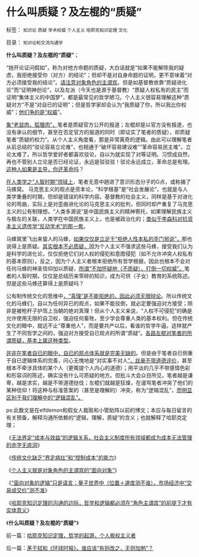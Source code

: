 # 什么叫质疑？及左棍的“质疑”

标签： `知识论` `质疑` `学术权威` `个人主义` `哈耶克知识定理` `文化` 

目录： `知识论和交流沟通学`

**什么叫质疑？及左棍的“质疑”**；



“抛开论证问假如”，称为对他方命题的质疑，大白话就是“如果不能解除我的疑虑，我拒绝接受你（对方）的结论”；但却不是对自身命题的证明，更不意味着“对方必须接受我的结论”。[请注意对象角色的主谓宾](../../../2013/5/6/个人主义就是对象角色的主谓宾的“面向对象”.md)。但是如基督教依靠“质疑进化论”而“证明神创论”，以及左派（今天也是源于基督教）“质疑人权私有的民主”而证明“集体主义的中国梦”，都是最常见的哲学陋习。个人主义很容易理解这种“质疑对方”不是“对自已的证明”；但是哲学家却会认为“我质疑了你，所以我比你权威”；[他们争的是“权威](../../../2009/12/15/最要不得权威的经济学和权威的政治经济学.md)”。

[象“老鼠肉，狐狸肉”，](../../../2013/5/7/民粹炒作“老鼠肉，狐狸肉”.md)笔者是质疑官方公开的报道；左棍却是以官方没有报道，也没有承认的细节，甚至在否定官方的报道的同时（即证实了笔者的质疑），却质疑笔者“质疑的权力”。从个人主义角度看，那是非常离奇的逻辑。由此可以理解笔者从前总结的“驳论容易立论难”，也相通于“破坏容易建设难”“革命容易民主难”。立论太难了，所以哲学爱好者都喜欢驳论，自以为就实现了对等证明。习惯成自然，再也不管别人立论是否已经论证，永远是驳驳驳！驳论永远成立，革命总是有理。[这种人如果是主导，你还革命吗](../../../2013/4/25/成功学的“向弱者倾斜”的中国梦.md)？

[在人类学之“人智时期”领域上](../../../2013/5/11/人智时期的300万年进化史.md)，笔者无意中趟进了意识形态分子的G点，或称捅了马蜂窝。
马克思主义的观点是资本论，“科学根基”是“社会发展论”，也就是与人类学重叠的时期，但却是错误的科学内容。基督教的社会主义，同样是基于对进化论的弯曲，实际上是对歪曲进化论的马克思主义的批判，但同时却产重复了马克思主义的公有制理想。“人类多源说”是中国民族主义的精神寄托，如果理解民族主义与极左的关联，人类学在中国民族主义上，也是被政治化的；[类似于李森科对抗资本主义遗传学“反动学术”的那一套](../../../2012/12/8/“社会进化论”即“社会生物学”“社会学”.md)。



马蜂窝里飞出来蛰人的马蜂，[如果仅仅是立足于“拒绝人性本私的歪门邪说”，](../../../2010/6/13/进化论本身也在“进化”；人类学.md)那也说得上是质疑。[其实根本不必质疑，](../../../2012/6/18/科学歧视哲学，真实鄙视谎言.md)因为个人主义不强求这些马蜂，接受我们认为是科学的进化论，仅仅拒绝它们对人权的侵犯和意图侵犯（如不允许冲突人权私有的基本原则）。反之，因为个人主义者根本拒绝所有哲学根据，因此也根本不会对任何马蜂的神圣信仰加以质疑，[所谓“不加怀疑地（不质疑），打倒一切权威”。](../../../2010/10/22/不加怀疑打倒一切权威，拒绝一切权威.md)笔者的人智时期，仅仅是总结历来零碎的知识，成为可供（子女）教育的系统陈述。但是这些马蜂还算得上是质疑吗？

公有制传统文化的思维中[，“真理”是不能拒绝的，因此必须无限辩论](../../../2012/4/22/坐而论道象天人，道貌岸然似真君.md)。所以传统文化的马蜂们，自以为任何异已的观点，如果不能驳倒，就必定要强迫对方接受；除非是被枪杆子护驾上当朝的绝对真理！但从个人主义来说，“人权不可侵犯”的确是允许使用无限的自卫权，强迫任何畜牲，至少学会尊重人类的基本权利。但在传统文化的眼中，就远不止“尊重他人”，而是要共产以后，看谁的哲学牛逼。这样就产生了不同哲学之间的，强迫对方接受自已观点的所谓“质疑”。[各路左棍对笔者的所谓质疑，基本上属这种类型](../../../2012/6/18/科学歧视哲学，真实鄙视谎言.md)。

[并非在笔者自已的眼中，自已的观点体系就是完美无缺的](../../../2013/4/10/几个错误的自我剖析：福利，消费券和储备；.md)。但是由于笔者自已侧重于自已逻辑体系的完善，问心无愧地是“对实事不对人[”，丝毫不带道德评价](../../../2012/4/22/民主让宪法不谈道德.md)，甚至根本不牵涉具体的某个人（更甭提个人内心的道德）；用平淡的几乎不带感情色彩和形容词的陈述，确实没有什么可质疑的地方。但批斗大会众目所见，笔者越是谦卑，越是求实，越是不带道德挞伐；左棍们就越是狂燥，在谩骂笔者冲突了他们的某种信仰！将这种与标准答案的（甚至是理解的）冲突，称为“逻辑混乱”，[而明显区别于我们理解中的“逻辑混乱”。](../../../2011/1/30/原始群居动物的人类行为.md)

ps:此数文是在elfdemon和假女人栽赃和小管助阵以前的博文；本应与每日留言的有关预备，解释沟通所依赖的“逻辑，理解，质疑”的含义；也就解释了哈耶克定理；

《[无法界定“成本与效益”的逻辑关系，社会主义制度所有领域都成为成本无法管理的赤字无底洞](../../../2013/5/3/社会主义的痼疾，无法界定“成本与效益”的逻辑关系.md)》

《[传统文化缺乏“界定病灶”和“控制成本”的能力](../../../2013/5/6/传统文化缺乏“界定问题”和“控制成本”的能力.md)》

《[个人主义就是对象角色的主谓宾的“面向对象”](../../../2013/5/6/个人主义就是对象角色的主谓宾的“面向对象”.md)》

《[“面向对象的逻辑”只是语言；量子世界中（位置＋速度测不谁），市场经济中“交易成交价”测不准](../../../2013/5/20/市场经济中“交易成交价”测不准.md)》

《[哈耶克知识定理的沟通的边际，哲学和逻辑都必须在“角色主谓宾”的前提下才有实体意义](../../../2013/5/20/哈耶克知识定理，哲学的起源，个人极权主义者.md)》

《**什么叫质疑？及左棍的“质疑”**》

前一篇：[哈耶克知识定理，哲学的起源，个人极权主义者](../../../2013/5/20/哈耶克知识定理，哲学的起源，个人极权主义者.md)

后一篇：[茅于轼和《环球时报》，谁应该“有则改之，无则加勉”？](../../../2013/5/20/茅于轼和《环球时报》，谁应该“有则改之，无则加勉”？.md)